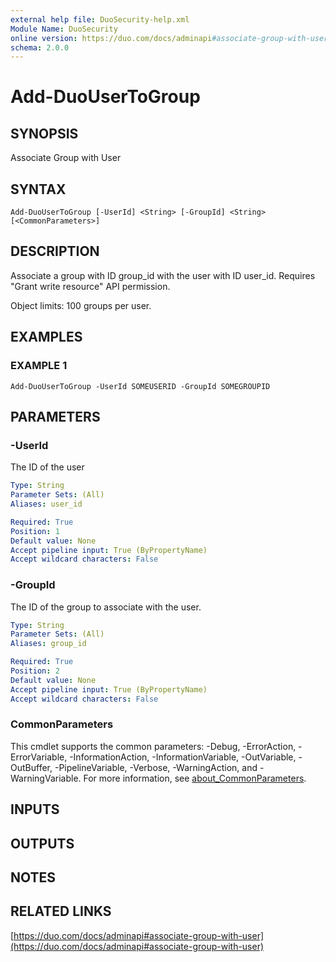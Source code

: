 ```yaml
---
external help file: DuoSecurity-help.xml
Module Name: DuoSecurity
online version: https://duo.com/docs/adminapi#associate-group-with-user
schema: 2.0.0
---
```


# Add-DuoUserToGroup

## SYNOPSIS
Associate Group with User

## SYNTAX

```
Add-DuoUserToGroup [-UserId] <String> [-GroupId] <String> [<CommonParameters>]
```

## DESCRIPTION
Associate a group with ID group_id with the user with ID user_id.
Requires "Grant write resource" API permission.

Object limits: 100 groups per user.

## EXAMPLES

### EXAMPLE 1
```
Add-DuoUserToGroup -UserId SOMEUSERID -GroupId SOMEGROUPID
```

## PARAMETERS

### -UserId
The ID of the user

```yaml
Type: String
Parameter Sets: (All)
Aliases: user_id

Required: True
Position: 1
Default value: None
Accept pipeline input: True (ByPropertyName)
Accept wildcard characters: False
```

### -GroupId
The ID of the group to associate with the user.

```yaml
Type: String
Parameter Sets: (All)
Aliases: group_id

Required: True
Position: 2
Default value: None
Accept pipeline input: True (ByPropertyName)
Accept wildcard characters: False
```

### CommonParameters
This cmdlet supports the common parameters: -Debug, -ErrorAction, -ErrorVariable, -InformationAction, -InformationVariable, -OutVariable, -OutBuffer, -PipelineVariable, -Verbose, -WarningAction, and -WarningVariable. For more information, see [about_CommonParameters](http://go.microsoft.com/fwlink/?LinkID=113216).

## INPUTS

## OUTPUTS

## NOTES

## RELATED LINKS

[https://duo.com/docs/adminapi#associate-group-with-user](https://duo.com/docs/adminapi#associate-group-with-user)

